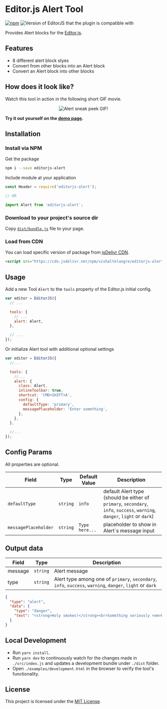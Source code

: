 # Editor.js Alert Tool

[![npm](https://img.shields.io/npm/v/editorjs-alert.svg?style=?style=flat&logo=appveyor)](https://www.npmjs.com/package/editorjs-alert) ![Version of EditorJS that the plugin is compatible with](https://badgen.net/badge/Editor.js/v2.0/blue)

Provides Alert blocks for the [Editor.js](https://editorjs.io/).

## Features

- 8 different alert block styes
- Convert from other blocks into an Alert block
- Convert an Alert block into other blocks

## How does it look like?

Watch this tool in action in the following short GIF movie.

<p align="center">
  <img src="https://user-images.githubusercontent.com/876195/87923460-294ee780-ca9b-11ea-8a73-009453d77478.gif" alt="Alert sneak peek GIF!">

**Try it out yourself on the [demo page](https://vishaltelangre.github.io/editorjs-alert/examples/demo.html).**

## Installation

### Install via NPM

Get the package

```sh
npm i --save editorjs-alert
```

Include module at your application

```js
const Header = require('editorjs-alert');

// OR

import Alert from 'editorjs-alert';
```

### Download to your project's source dir

Copy [`dist/bundle.js`](./dist/bundle.js) file to your page.

### Load from CDN

You can load specific version of package from [jsDelivr CDN](https://www.jsdelivr.com/package/npm/vishaltelangre/editorjs-alert).

```html
<script src="https://cdn.jsdelivr.net/npm/vishaltelangre/editorjs-alert@latest"></script>
```

## Usage

Add a new Tool `Alert` to the `tools` property of the Editor.js initial config.

```js
var editor = EditorJS({
  // ...

  tools: {
    // ...
    alert: Alert,
  },

  // ...
});
```

Or initialize Alert tool with additional optional settings

```js
var editor = EditorJS({
  //...

  tools: {
    //...
    alert: {
      class: Alert,
      inlineToolbar: true,
      shortcut: 'CMD+SHIFT+A',
      config: {
        defaultType: 'primary',
        messagePlaceholder: 'Enter something',
      },
    },
  },

  //...
});
```

## Config Params

All properties are optional.

| Field                | Type     | Default Value  | Description                                                                                                                |
| -------------------- | -------- | -------------- | -------------------------------------------------------------------------------------------------------------------------- |
| `defaultType`        | `string` | `info`         | default Alert type (should be either of `primary`, `secondary`, `info`, `success`, `warning`, `danger`, `light` or `dark`) |
| `messagePlaceholder` | `string` | `Type here...` | placeholder to show in Alert`s message input                                                                               |

## Output data

| Field   | Type     | Description                                                                                               |
| ------- | -------- | --------------------------------------------------------------------------------------------------------- |
| message | `string` | Alert message                                                                                             |
| type    | `string` | Alert type among one of `primary`, `secondary`, `info`, `success`, `warning`, `danger`, `light` or `dark` |

```json
{
  "type": "alert",
  "data": {
    "type": "danger",
    "text": "<strong>Holy smokes!</strong><br>Something seriously <em>bad</em> happened."
  }
}
```

## Local Development

- Run `yarn install`.
- Run `yarn dev` to continuously watch for the changes made in `./src/index.js` and updates a development bundle under `./dist` folder.
- Open `./examples/development.html` in the browser to verify the tool's functionality.

## License

This project is licensed under the [MIT License](LICENSE).
